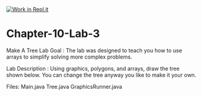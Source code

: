 [![Work in Repl.it](https://classroom.github.com/assets/work-in-replit-14baed9a392b3a25080506f3b7b6d57f295ec2978f6f33ec97e36a161684cbe9.svg)](https://classroom.github.com/online_ide?assignment_repo_id=3956964&assignment_repo_type=AssignmentRepo)
# Chapter-10-Lab-3
Make A Tree
Lab Goal :   The lab was designed to teach you how to use arrays to simplify solving more complex problems. 

Lab Description :   Using graphics, polygons, and arrays, draw the tree shown below.  You can change the tree anyway you like to make it your own.

Files:  Main.java
        Tree.java
        GraphicsRunner.java
